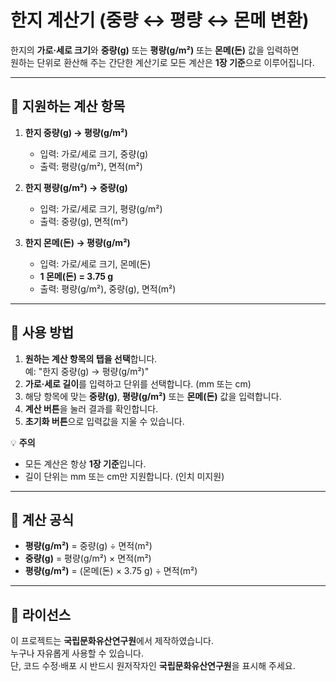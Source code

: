# 한지 계산기 (중량 ↔ 평량 ↔ 몬메 변환)

한지의 **가로·세로 크기**와 **중량(g)** 또는 **평량(g/m²)** 또는 **몬메(돈)** 값을 입력하면  
원하는 단위로 환산해 주는 간단한 계산기로 모든 계산은 **1장 기준**으로 이루어집니다.

---

## 📌 지원하는 계산 항목
1. **한지 중량(g) → 평량(g/m²)**  
   - 입력: 가로/세로 크기, 중량(g)  
   - 출력: 평량(g/m²), 면적(m²)

2. **한지 평량(g/m²) → 중량(g)**  
   - 입력: 가로/세로 크기, 평량(g/m²)  
   - 출력: 중량(g), 면적(m²)

3. **한지 몬메(돈) → 평량(g/m²)**  
   - 입력: 가로/세로 크기, 몬메(돈)
   - **1 몬메(돈) = 3.75 g**
   - 출력: 평량(g/m²), 중량(g), 면적(m²)  


---

## 📝 사용 방법
1. **원하는 계산 항목의 탭을 선택**합니다.  
   예: "한지 중량(g) → 평량(g/m²)"
2. **가로·세로 길이**를 입력하고 단위를 선택합니다. (mm 또는 cm)
3. 해당 항목에 맞는 **중량(g)**, **평량(g/m²)** 또는 **몬메(돈)** 값을 입력합니다.
4. **계산 버튼**을 눌러 결과를 확인합니다.
5. **초기화 버튼**으로 입력값을 지울 수 있습니다.

💡 **주의**  
- 모든 계산은 항상 **1장 기준**입니다.  
- 길이 단위는 mm 또는 cm만 지원합니다. (인치 미지원)

---

## 📐 계산 공식
- **평량(g/m²)** = 중량(g) ÷ 면적(m²)  
- **중량(g)** = 평량(g/m²) × 면적(m²)  
- **평량(g/m²)** = (몬메(돈) × 3.75 g) ÷ 면적(m²)

---

## 📄 라이선스
이 프로젝트는 **국립문화유산연구원**에서 제작하였습니다.  
누구나 자유롭게 사용할 수 있습니다.  
단, 코드 수정·배포 시 반드시 원저작자인 **국립문화유산연구원**을 표시해 주세요.
